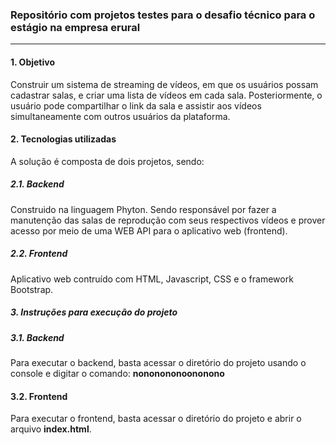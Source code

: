 ### Repositório com projetos testes para o desafio técnico para o estágio na empresa erural

------------


#### 1. Objetivo

Construir um sistema de streaming de vídeos, em que os usuários possam cadastrar salas, e criar uma lista de vídeos em cada sala. Posteriormente, o usuário pode compartilhar o link da sala e assistir aos vídeos simultaneamente com outros usuários da plataforma.


#### 2. Tecnologias utilizadas

A solução é composta de dois projetos, sendo:


##### 2.1. Backend

Construido na linguagem Phyton. Sendo responsável por fazer a manutenção das salas de reprodução com seus respectivos vídeos e prover acesso por meio de uma WEB API para o aplicativo web (frontend).


#####  2.2. Frontend

Aplicativo web contruído com HTML, Javascript, CSS e o framework Bootstrap.

##### 3. Instruções para execução do projeto

##### 3.1. Backend

Para executar o backend, basta acessar o diretório do projeto usando o console e digitar o comando: **nononononoononono**

#### 3.2. Frontend

Para executar o frontend, basta acessar o diretório do projeto e abrir o arquivo **index.html**.

